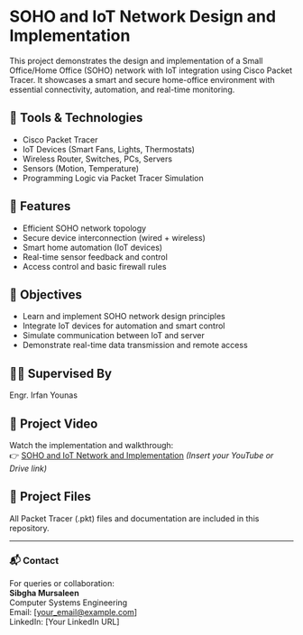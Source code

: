 # SOHO and IoT Network Design and Implementation

This project demonstrates the design and implementation of a Small Office/Home Office (SOHO) network with IoT integration using Cisco Packet Tracer. It showcases a smart and secure home-office environment with essential connectivity, automation, and real-time monitoring.

## 🔧 Tools & Technologies
- Cisco Packet Tracer
- IoT Devices (Smart Fans, Lights, Thermostats)
- Wireless Router, Switches, PCs, Servers
- Sensors (Motion, Temperature)
- Programming Logic via Packet Tracer Simulation

## 📌 Features
- Efficient SOHO network topology
- Secure device interconnection (wired + wireless)
- Smart home automation (IoT devices)
- Real-time sensor feedback and control
- Access control and basic firewall rules

## 🎯 Objectives
- Learn and implement SOHO network design principles
- Integrate IoT devices for automation and smart control
- Simulate communication between IoT and server
- Demonstrate real-time data transmission and remote access

## 👨‍🏫 Supervised By
Engr. Irfan Younas

## 🎥 Project Video
Watch the implementation and walkthrough:  
👉 [SOHO and IoT Network and Implementation](#) *(Insert your YouTube or Drive link)*

## 📁 Project Files
All Packet Tracer (.pkt) files and documentation are included in this repository.

---

### 📬 Contact
For queries or collaboration:  
**Sibgha Mursaleen**  
Computer Systems Engineering  
Email: [your_email@example.com]  
LinkedIn: [Your LinkedIn URL]

